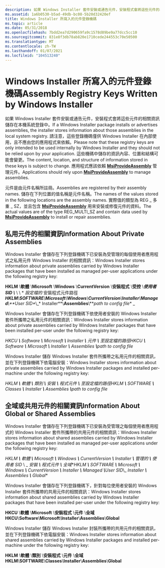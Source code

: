 ```yaml
---
description: 如果 Windows Installer 套件安裝或通告元件，安裝程式會將這些元件的相關資訊儲存在本機系統登錄中。
ms.assetid: 1a6b0530-b5ad-49db-bc08-5b20d32420ef
title: Windows Installer 所寫入的元件登錄機碼
ms.topic: article
ms.date: 05/31/2018
ms.openlocfilehash: 7bdd2ea7d290659fa9c1578d89be9a77dcc5cc10
ms.sourcegitcommit: 831e8f3db78ab820e1710cede244553c70e50500
ms.translationtype: MT
ms.contentlocale: zh-TW
ms.lasthandoff: 01/07/2021
ms.locfileid: "104513240"
---
```

# <a name="assembly-registry-keys-written-by-windows-installer"></a><span data-ttu-id="b9f2f-103">Windows Installer 所寫入的元件登錄機碼</span><span class="sxs-lookup"><span data-stu-id="b9f2f-103">Assembly Registry Keys Written by Windows Installer</span></span>

<span data-ttu-id="b9f2f-104">如果 Windows Installer 套件安裝或通告元件，安裝程式會將這些元件的相關資訊儲存在本機系統登錄中。</span><span class="sxs-lookup"><span data-stu-id="b9f2f-104">If a Windows Installer package installs or advertises assemblies, the installer stores information about those assemblies in the local system registry.</span></span> <span data-ttu-id="b9f2f-105">請注意，這些登錄機碼僅供 Windows Installer 在內部使用，且不應由您的應用程式來依賴。</span><span class="sxs-lookup"><span data-stu-id="b9f2f-105">Please note that these registry keys are only intended to be used internally by Windows Installer and they should not be relied upon by your application.</span></span> <span data-ttu-id="b9f2f-106">這些機碼中儲存的資訊內容、位置和結構可能會變更。</span><span class="sxs-lookup"><span data-stu-id="b9f2f-106">The content, location, and structure of information stored in these keys is subject to change.</span></span> <span data-ttu-id="b9f2f-107">應用程式應該依賴 [**MsiProvideAssembly**](/windows/desktop/api/Msi/nf-msi-msiprovideassemblya) 管理元件。</span><span class="sxs-lookup"><span data-stu-id="b9f2f-107">Applications should rely upon [**MsiProvideAssembly**](/windows/desktop/api/Msi/nf-msi-msiprovideassemblya) to manage assemblies.</span></span>

<span data-ttu-id="b9f2f-108">元件是由元件名稱所註冊。</span><span class="sxs-lookup"><span data-stu-id="b9f2f-108">Assemblies are registered by their assembly names.</span></span> <span data-ttu-id="b9f2f-109">儲存在下列位置的值名稱是元件名稱。</span><span class="sxs-lookup"><span data-stu-id="b9f2f-109">The names of the values stored in the following locations are the assembly names.</span></span> <span data-ttu-id="b9f2f-110">實際值的類型為 REG \_ 多重 \_ SZ，並且包含 [**MsiProvideAssembly**](/windows/desktop/api/Msi/nf-msi-msiprovideassemblya) 用來安裝或修復元件的資料。</span><span class="sxs-lookup"><span data-stu-id="b9f2f-110">The actual values are of the type REG\_MULTI\_SZ and contain data used by [**MsiProvideAssembly**](/windows/desktop/api/Msi/nf-msi-msiprovideassemblya) to install or repair assemblies.</span></span>

## <a name="information-about-private-assemblies"></a><span data-ttu-id="b9f2f-111">私用元件的相關資訊</span><span class="sxs-lookup"><span data-stu-id="b9f2f-111">Information About Private Assemblies</span></span>

<span data-ttu-id="b9f2f-112">Windows Installer 會儲存在下列登錄機碼下已安裝為受管理的每個使用者應用程式之私用元件 Windows Installer 的相關資訊：</span><span class="sxs-lookup"><span data-stu-id="b9f2f-112">Windows Installer stores information about private assemblies carried by Windows Installer packages that have been installed as managed per-user applications under the following registry key:</span></span>

<span data-ttu-id="b9f2f-113">**HKLM** \\**軟體** \\**Microsoft** \\**Windows** \\**CurrentVersion** \\**安裝程式** \\**受控** \\**_使用者 SID_ *_\\_*** \\  \\ \* *_設定檔的_* 安裝程式元件路徑 _</span><span class="sxs-lookup"><span data-stu-id="b9f2f-113">**HKLM**\\**SOFTWARE**\\**Microsoft**\\**Windows**\\**CurrentVersion**\\**Installer**\\**Managed**\\**_User SID_*_\\_\* Installer**\\**Assemblies**\\**_path to config file_* _</span></span>

<span data-ttu-id="b9f2f-114">Windows Installer 會儲存在下列登錄機碼下依使用者安裝的 Windows Installer 套件所攜帶之私用元件的相關資訊：</span><span class="sxs-lookup"><span data-stu-id="b9f2f-114">Windows Installer stores information about private assemblies carried by Windows Installer packages that have been installed per-user under the following registry key:</span></span>

<span data-ttu-id="b9f2f-115">_*HKCU **\\** Software **\\** Microsoft **\\** Installer **\\** 元件 **\\** _至設定檔的路徑_*_</span><span class="sxs-lookup"><span data-stu-id="b9f2f-115">_*HKCU **\\** Software **\\** Microsoft **\\** Installer **\\** Assemblies **\\**_path to config file_*_</span></span>

<span data-ttu-id="b9f2f-116">Windows Installer 儲存 Windows Installer 套件所攜帶之私用元件的相關資訊，並在下列登錄機碼下依電腦安裝：</span><span class="sxs-lookup"><span data-stu-id="b9f2f-116">Windows Installer stores information about private assemblies carried by Windows Installer packages and installed per-machine under the following registry key:</span></span>

<span data-ttu-id="b9f2f-117">_*HKLM **\\** 軟體 **\\** 類別 **\\** 安裝 **\\** 程式元件 **\\** _至設定檔的路徑_*_</span><span class="sxs-lookup"><span data-stu-id="b9f2f-117">_*HKLM **\\** SOFTWARE **\\** Classes **\\** Installer **\\** Assemblies **\\**_path to config file_*_</span></span>

## <a name="information-about-global-or-shared-assemblies"></a><span data-ttu-id="b9f2f-118">全域或共用元件的相關資訊</span><span class="sxs-lookup"><span data-stu-id="b9f2f-118">Information About Global or Shared Assemblies</span></span>

<span data-ttu-id="b9f2f-119">Windows Installer 會儲存在下列登錄機碼下已安裝為受管理之每個使用者應用程式的 Windows Installer 套件所攜帶的共用元件的相關資訊：</span><span class="sxs-lookup"><span data-stu-id="b9f2f-119">Windows Installer stores information about shared assemblies carried by Windows Installer packages that have been installed as managed per-user applications under the following registry key:</span></span>

<span data-ttu-id="b9f2f-120">_*HKLM **\\** 軟體 **\\** Microsoft **\\** Windows **\\** CurrentVersion **\\** Installer **\\** 管理的 **\\** _使用者 SID_*_ \\ _ *安裝 **\\** 程式元件 **\\** 全域*\*</span><span class="sxs-lookup"><span data-stu-id="b9f2f-120">_*HKLM **\\** SOFTWARE **\\** Microsoft **\\** Windows **\\** CurrentVersion **\\** Installer **\\** Managed **\\**_User SID_*_\\_ *Installer **\\** Assemblies **\\** Global*\*</span></span>

<span data-ttu-id="b9f2f-121">Windows Installer 會儲存在下列登錄機碼下，針對每位使用者安裝的 Windows Installer 套件所攜帶的共用元件的相關資訊：</span><span class="sxs-lookup"><span data-stu-id="b9f2f-121">Windows Installer stores information about shared assemblies carried by Windows Installer packages that have been installed per-user under the following registry key:</span></span>

<span data-ttu-id="b9f2f-122">**HKCU** \\**軟體** \\**Microsoft** \\**安裝程式** \\**元件** \\**全域**</span><span class="sxs-lookup"><span data-stu-id="b9f2f-122">**HKCU**\\**Software**\\**Microsoft**\\**Installer**\\**Assemblies**\\**Global**</span></span>

<span data-ttu-id="b9f2f-123">Windows Installer 儲存 Windows Installer 封裝所攜帶的共用元件的相關資訊，並在下列登錄機碼下依電腦安裝：</span><span class="sxs-lookup"><span data-stu-id="b9f2f-123">Windows Installer stores information about shared assemblies carried by Windows Installer packages and installed per-machine under the following registry key:</span></span>

<span data-ttu-id="b9f2f-124">**HKLM** \\**軟體** \\**類別** \\**安裝程式** \\**元件** \\**全域**</span><span class="sxs-lookup"><span data-stu-id="b9f2f-124">**HKLM**\\**SOFTWARE**\\**Classes**\\**Installer**\\**Assemblies**\\**Global**</span></span>

 

 



